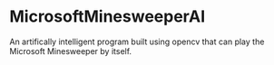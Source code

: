 # MicrosoftMinesweeperAI
An artifically intelligent program built using opencv that can play the Microsoft Minesweeper by itself. 
